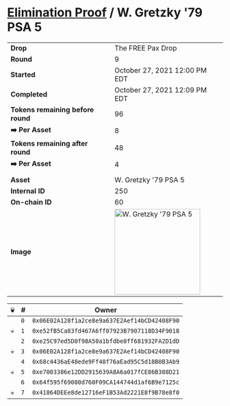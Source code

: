 # [Elimination Proof](./readme.md) / W. Gretzky &#039;79 PSA 5

|||
|---|---|
| **Drop** | The FREE Pax Drop |
| **Round** | 9 |
| **Started** | October 27, 2021 12:00 PM EDT |
| **Completed** | October 27, 2021 12:09 PM EDT |
| **Tokens remaining before round** | 96 |
| **➡️ Per Asset** | 8 |
| **Tokens remaining after round** | 48 |
| **➡️ Per Asset** | 4 |
| | |
| **Asset** | W. Gretzky &#039;79 PSA 5 |
| **Internal ID** | 250 |
| **On-chain ID** | 60 |
| **Image** | <img src="https://tcdn.blokpax.com/94aa4804-2d40-4f09-b8ea-2fb968d72d30/3f124a402ae88c36e10e01765dd82f3a0644088a2a5eecba6b51ee81c0871c97.jpg" height="200" alt="W. Gretzky &#039;79 PSA 5" /> |


| 💀 | # | Owner |
| --- | --- | --- |
|  | `0` | `0x06E02A128f1a2ce8e9a637E2Aef14bCD42408F90` |
| 💀 | `1` | `0xe52fB5Ca83fd467A6ff07923B7907118D34F9018` |
|  | `2` | `0xe25C97ed5D0f98A50a1bfdbe0ff681932FA2D1dD` |
| 💀 | `3` | `0x06E02A128f1a2ce8e9a637E2Aef14bCD42408F90` |
|  | `4` | `0x68c4436aE48ede9Ff48f76aEad95C5d18B0B3Ab9` |
| 💀 | `5` | `0xe7003386e12DD2915639A8A6a017fCE86B388D21` |
|  | `6` | `0x64f595f69080d760F09CA144744d1af6B9e7125c` |
| 💀 | `7` | `0x41864DEEe8de12716eF1B53Ad2221E8f9B78e8f0` |

